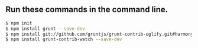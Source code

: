 ## Run these commands in the command line.
```sh
$ npm init
$ npm install grunt --save-dev
$ npm install git://github.com/gruntjs/grunt-contrib-uglify.git#harmony --save-dev
$ npm install grunt-contrib-watch --save-dev

```
